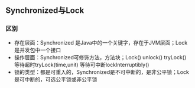## Synchronized与Lock

### 区别
- 存在层面：Synchronized 是Java中的一个关键字，存在于JVM层面；Lock是并发包中一个接口
- 操作层面：Synchronized可修饰方法，方法块；Lock() unlock() tryLock() 等待超时tryLock(time,unit) 等待可中断lockInterruptibly()
- 锁的类型：都是可重入的，Synchronized是不可中断的，是非公平锁；Lock是可中断的，可选公平锁或非公平锁
